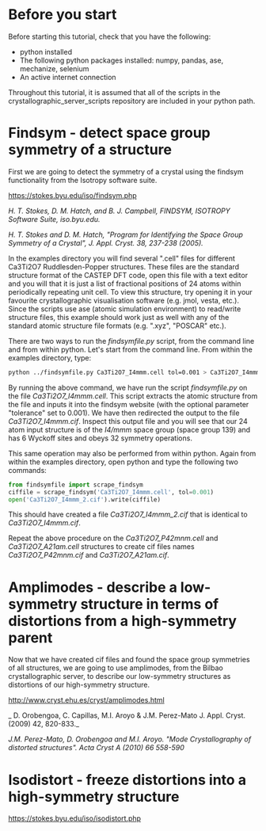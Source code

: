 # Before you start

Before starting this tutorial, check that you have the following:

* python installed
* The following python packages installed: numpy, pandas, ase, mechanize, selenium
* An active internet connection

Throughout this tutorial, it is assumed that all of the scripts in the crystallographic_server_scripts repository are included in your python path.



# Findsym - detect space group symmetry of a structure

First we are going to detect the symmetry of a crystal using the findsym functionality from the Isotropy software suite. 

https://stokes.byu.edu/iso/findsym.php

_H. T. Stokes, D. M. Hatch, and B. J. Campbell, FINDSYM, ISOTROPY Software Suite, iso.byu.edu._

_H. T. Stokes and D. M. Hatch, "Program for Identifying the Space Group Symmetry of a Crystal", J. Appl. Cryst. 38, 237-238 (2005)._

In the examples directory you will find several ".cell" files for different Ca3Ti2O7 Ruddlesden-Popper structures. These files are the standard structure format of the CASTEP DFT code, open this file with a text editor and you will that it is just a list of fractional positions of 24 atoms within periodically repeating unit cell. To view this structure, try opening it in your favourite crystallographic visualisation software (e.g. jmol, vesta, etc.). Since the scripts use ase (atomic simulation environment) to read/write structure files, this example should work just as well with any of the standard atomic structure file formats (e.g. ".xyz", "POSCAR" etc.).

There are two ways to run the _findsymfile.py_ script, from the command line and from within python. Let's start from the command line. From within the examples directory, type:

``` bash
python ../findsymfile.py Ca3Ti2O7_I4mmm.cell tol=0.001 > Ca3Ti2O7_I4mmm.cif
```

By running the above command, we have run the script _findsymfile.py_ on the file  _Ca3Ti2O7_I4mmm.cell_. This script extracts the atomic structure from the file and inputs it into the findsym website (with the optional parameter "tolerance" set to 0.001). We have then redirected the output to the file _Ca3Ti2O7_I4mmm.cif_. Inspect this output file and you will see that our 24 atom input structure is of the _I4/mmm_ space group (space group 139) and has 6 Wyckoff sites and obeys 32 symmetry operations.

This same operation may also be performed from within python. Again from within the examples directory, open python and type the following two commands:

```python
from findsymfile import scrape_findsym
ciffile = scrape_findsym('Ca3Ti2O7_I4mmm.cell', tol=0.001)
open('Ca3Ti2O7_I4mmm_2.cif').write(ciffile)
```

This should have created a file _Ca3Ti2O7_I4mmm_2.cif_ that is identical to _Ca3Ti2O7_I4mmm.cif_. 

Repeat the above procedure on the _Ca3Ti2O7_P42mnm.cell_ and _Ca3Ti2O7_A21am.cell_ structures to create cif files names _Ca3Ti2O7_P42mnm.cif_ and _Ca3Ti2O7_A21am.cif_.



# Amplimodes - describe a low-symmetry structure in terms of distortions from a high-symmetry parent

Now that we have created cif files and found the space group symmetries of all structures, we are going to use amplimodes, from the Bilbao crystallographic server, to describe our low-symmetry structures as distortions of our high-symmetry structure.

http://www.cryst.ehu.es/cryst/amplimodes.html

_ D. Orobengoa, C. Capillas, M.I. Aroyo & J.M. Perez-Mato J. Appl. Cryst. (2009) 42, 820-833._

_J.M. Perez-Mato, D. Orobengoa and M.I. Aroyo. "Mode Crystallography of distorted structures". Acta Cryst A (2010) 66 558-590_



# Isodistort - freeze distortions into a high-symmetry structure

https://stokes.byu.edu/iso/isodistort.php

